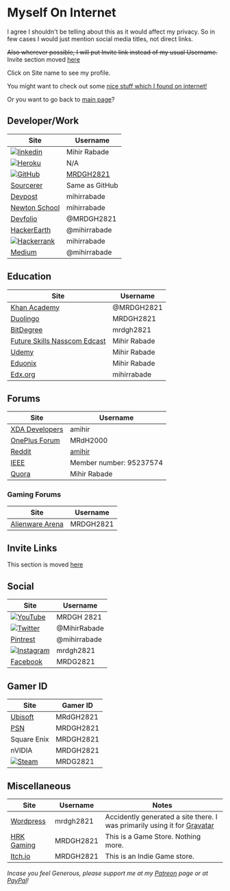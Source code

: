 <!-- @format -->

# Myself On Internet

I agree I shouldn't be telling about this as it would affect my privacy. So in few cases I would just mention social media titles, not direct links.

<strike>Also wherever possible, I will put Invite link instead of my usual Username.</strike>
Invite section moved [here](/Miscellaneous/Invitations.md)

Click on Site name to see my profile.

You might want to check out some [nice stuff which I found on internet!](Nice_Stuff_On_Internet.md)

Or you want to go back to [main page](README.md)?

## Developer/Work

| Site                                                                                                                                                         | Username                                   |
| ------------------------------------------------------------------------------------------------------------------------------------------------------------ | ------------------------------------------ |
| [![linkedin](https://img.shields.io/badge/linkedin%20-%230077B5.svg?&style=for-the-badge&logo=linkedin&logoColor=white)](http://bit.ly/mrdghLI)              | Mihir Rabade                               |
| [![Heroku](https://img.shields.io/badge/heroku%20-%23430098.svg?&style=for-the-badge&logo=heroku&logoColor=white)](https://www.heroku.com/home#)             | N/A                                        |
| [![GitHub](https://img.shields.io/badge/github%20-%23121011.svg?&style=for-the-badge&logo=github&logoColor=white)](https://mrdgh2821.github.io/MRDGH2821/)   | [MRDGH2821](https://github.com/MRDGH2821/) |
| [Sourcerer](https://sourcerer.io/mrdgh2821)                                                                                                                  | Same as GitHub                             |
| [Devpost](https://devpost.com/mihirrabade)                                                                                                                   | mihirrabade                                |
| [Newton School](https://my.newtonschool.co/user/mihirrabade/)                                                                                                | mihirrabade                                |
| [Devfolio](https://devfolio.co/@MRDGH2821)                                                                                                                   | @MRDGH2821                                 |
| [HackerEarth](https://www.hackerearth.com/@mihirrabade)                                                                                                      | @mihirrabade                               |
| [![Hackerrank](https://img.shields.io/badge/-Hackerrank-2EC866?style=for-the-badge&logo=HackerRank&logoColor=white)](https://www.hackerrank.com/mihirrabade) | mihirrabade                                |
| [Medium](https://medium.com/@mihirrabade)                                                                                                                    | @mihirrabade                               |

## Education

| Site                                                                    | Username     |
| ----------------------------------------------------------------------- | ------------ |
| [Khan Academy](http://www.khanacademy.org/profile/MRDGH2821)            | @MRDGH2821   |
| [Duolingo](https://www.duolingo.com/MRDGH2821)                          | MRDGH2821    |
| [BitDegree](https://www.bitdegree.org/user/mrdgh-2821/profile)          | mrdgh2821    |
| [Future Skills Nasscom Edcast](https://futureskillsnasscom.edcast.com/) | Mihir Rabade |
| [Udemy](https://www.udemy.com/user/mrdgh-2821/)                         | Mihir Rabade |
| [Eduonix](https://www.eduonix.com/u/mrdgh-2821)                         | Mihir Rabade |
| [Edx.org](https://profile.edx.org/u/mihirrabade)                        | mihirrabade  |

## Forums

| Site                                                                    | Username                                     |
| ----------------------------------------------------------------------- | -------------------------------------------- |
| [XDA Developers](https://forum.xda-developers.com/member.php?u=6224863) | amihir                                       |
| [OnePlus Forum](https://forums.oneplus.com/members/mrdh2000.1474463/)   | MRdH2000                                     |
| [Reddit](https://www.reddit.com/user/amihir)                            | [amihir](https://www.reddit.com/r/MRDC2821/) |
| [IEEE](http://www.ieee.org/)                                            | Member number: 95237574                      |
| [Quora](https://www.quora.com/profile/Mihir-Rabade)                     | Mihir Rabade                                 |

### Gaming Forums

| Site                                                               | Username  |
| ------------------------------------------------------------------ | --------- |
| [Alienware Arena](https://www.alienwarearena.com/member/MRDGH2821) | MRDGH2821 |

## Invite Links

This section is moved [here](/Miscellaneous/Invitations.md)

## Social

| Site                                                                                                                                               | Username     |
| -------------------------------------------------------------------------------------------------------------------------------------------------- | ------------ |
| [![YouTube](https://img.shields.io/badge/MRDGH%202821%20-%23FF0000.svg?&style=for-the-badge&logo=YouTube&logoColor=white)](http://bit.ly/YTmrdgh)  | MRDGH 2821   |
| [![Twitter](https://img.shields.io/badge/@MihirRabade%20-%231DA1F2.svg?&style=for-the-badge&logo=Twitter&logoColor=white)](http://bit.ly/mrdghtw)  | @MihirRabade |
| [Pintrest](https://www.pinterest.com/mihirrabade/)                                                                                                 | @mihirrabade |
| [![Instagram](https://img.shields.io/badge/mrdgh2821%20-%23E4405F.svg?&style=for-the-badge&logo=Instagram&logoColor=white)](http://bit.ly/mrdghig) | mrdgh2821    |
| [Facebook](http://bit.ly/mrdghfb)                                                                                                                  | MRDG2821     |

## Gamer ID

| Site                                                                                                                                      | Gamer ID  |
| ----------------------------------------------------------------------------------------------------------------------------------------- | --------- |
| [Ubisoft](https://club.ubisoft.com/en-US/)                                                                                                | MRdGH2821 |
| [PSN](https://my.playstation.com/profile/MRDGH2821)                                                                                       | MRDGH2821 |
| Square Enix                                                                                                                               | MRDGH2821 |
| nVIDIA                                                                                                                                    | MRDGH2821 |
| [![Steam](https://img.shields.io/badge/steam%20-%23000000.svg?&style=for-the-badge&logo=steam&logoColor=white)](http://bit.ly/mrdghSTEAM) | MRDG2821  |

## Miscellaneous

| Site                                                        | Username  | Notes                                                                                              |
| ----------------------------------------------------------- | --------- | -------------------------------------------------------------------------------------------------- |
| [Wordpress](https://mrdgh2821.wordpress.com/)               | mrdgh2821 | Accidently generated a site there. I was primarily using it for [Gravatar](https://bit.ly/36fl6Ee) |
| [HRK Gaming](https://www.hrkgame.com/en/profile/MRDGH2821/) | MRDGH2821 | This is a Game Store. Nothing more.                                                                |
| [Itch.io](https://mrdgh2821.itch.io)                        | MRDGH2821 | This is an Indie Game store.                                                                       |

_Incase you feel Generous, please support me at my [Patreon](https://www.patreon.com/mrdgh2821) page or at [PayPal](https://paypal.me/mrdgh2821)!_

